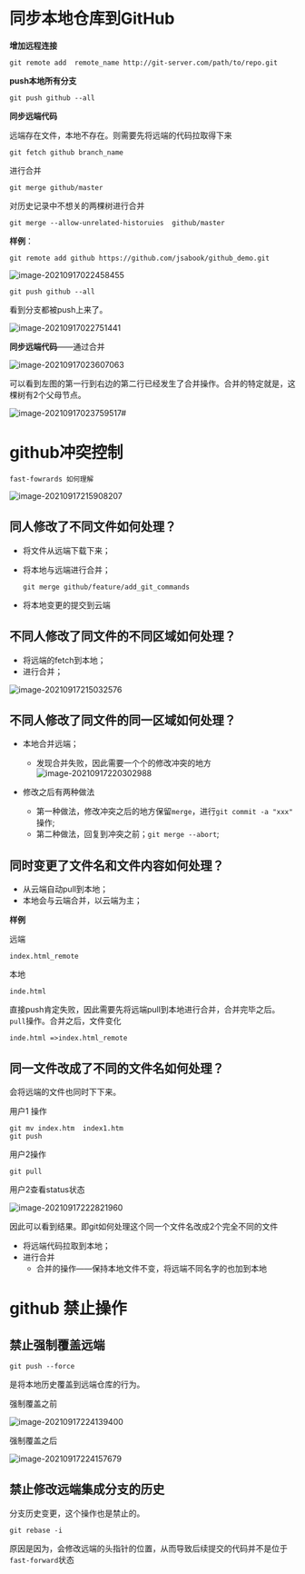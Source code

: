 # 同步本地仓库到GitHub

**增加远程连接**

```
git remote add  remote_name http://git-server.com/path/to/repo.git
```

**push本地所有分支**

```
git push github --all
```

**同步远端代码**

远端存在文件，本地不存在。则需要先将远端的代码拉取得下来

```
git fetch github branch_name
```

进行合并

```
git merge github/master
```

对历史记录中不想关的两棵树进行合并

```
git merge --allow-unrelated-historuies  github/master
```

**样例**：

```
git remote add github https://github.com/jsabook/github_demo.git
```

![image-20210917022458455](img/image-20210917022458455.png)

```
git push github --all
```

看到分支都被push上来了。

![image-20210917022751441](img/image-20210917022751441.png)

**同步远端代码**——通过合并

![image-20210917023607063](img/image-20210917023607063.png)

可以看到左图的第一行到右边的第二行已经发生了合并操作。合并的特定就是，这棵树有2个父母节点。

![image-20210917023759517# ](img/image-20210917023759517.png)

# github冲突控制

```
fast-fowrards 如何理解
```

![image-20210917215908207](img/image-20210917215908207.png)

## 同人修改了不同文件如何处理？

+ 将文件从远端下载下来；

+ 将本地与远端进行合并；

  ```
  git merge github/feature/add_git_commands
  ```
+ 将本地变更的提交到云端

## 不同人修改了同文件的不同区域如何处理？

+ 将远端的fetch到本地；
+ 进行合并；

![image-20210917215032576](img/image-20210917215032576.png)

## 不同人修改了同文件的同一区域如何处理？

+ 本地合并远端；

  + 发现合并失败，因此需要一个个的修改冲突的地方
  ![image-20210917220302988](img/image-20210917220302988.png)
+ 修改之后有两种做法
  + 第一种做法，修改冲突之后的地方保留`merge`，进行`git commit -a "xxx"` 操作;
  + 第二种做法，回复到冲突之前；`git merge --abort`;

## 同时变更了文件名和文件内容如何处理？

+ 从云端自动pull到本地；
+ 本地会与云端合并，以云端为主；

**样例**

远端

```
index.html_remote
```

本地

```
inde.html
```

直接push肯定失败，因此需要先将远端pull到本地进行合并，合并完毕之后。`pull`操作。合并之后，文件变化

```
inde.html =>index.html_remote
```

## 同一文件改成了不同的文件名如何处理？

会将远端的文件也同时下下来。

用户1 操作

```
git mv index.htm  index1.htm
git push
```

用户2操作

```
git pull
```

用户2查看status状态

![image-20210917222821960](img/image-20210917222821960.png)

因此可以看到结果。即git如何处理这个同一个文件名改成2个完全不同的文件

+ 将远端代码拉取到本地；
+ 进行合并
  + 合并的操作——保持本地文件不变，将远端不同名字的也加到本地

# github 禁止操作



## 禁止强制覆盖远端

```
git push --force
```



是将本地历史覆盖到远端仓库的行为。

强制覆盖之前

![image-20210917224139400](img/image-20210917224139400.png)

强制覆盖之后

![image-20210917224157679](img/image-20210917224157679.png)

## 禁止修改远端集成分支的历史

分支历史变更，这个操作也是禁止的。

```
git rebase -i 
```

原因是因为，会修改远端的头指针的位置，从而导致后续提交的代码并不是位于`fast-forward`状态

